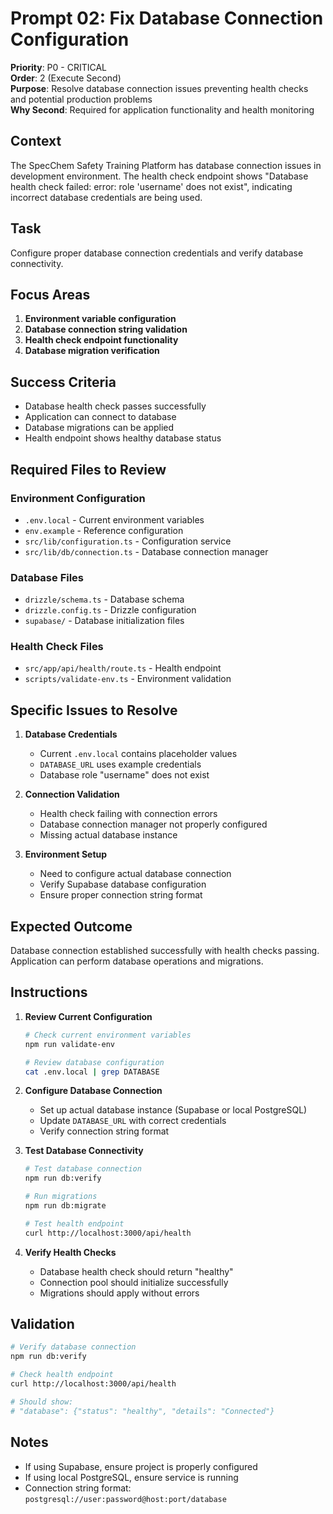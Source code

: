 # Prompt 02: Fix Database Connection Configuration

**Priority**: P0 - CRITICAL  
**Order**: 2 (Execute Second)  
**Purpose**: Resolve database connection issues preventing health checks and potential production problems  
**Why Second**: Required for application functionality and health monitoring

## Context

The SpecChem Safety Training Platform has database connection issues in development environment. The health check endpoint shows "Database health check failed: error: role 'username' does not exist", indicating incorrect database credentials are being used.

## Task

Configure proper database connection credentials and verify database connectivity.

## Focus Areas

1. **Environment variable configuration**
2. **Database connection string validation**
3. **Health check endpoint functionality**
4. **Database migration verification**

## Success Criteria

- Database health check passes successfully
- Application can connect to database
- Database migrations can be applied
- Health endpoint shows healthy database status

## Required Files to Review

### Environment Configuration

- `.env.local` - Current environment variables
- `env.example` - Reference configuration
- `src/lib/configuration.ts` - Configuration service
- `src/lib/db/connection.ts` - Database connection manager

### Database Files

- `drizzle/schema.ts` - Database schema
- `drizzle.config.ts` - Drizzle configuration
- `supabase/` - Database initialization files

### Health Check Files

- `src/app/api/health/route.ts` - Health endpoint
- `scripts/validate-env.ts` - Environment validation

## Specific Issues to Resolve

1. **Database Credentials**
   - Current `.env.local` contains placeholder values
   - `DATABASE_URL` uses example credentials
   - Database role "username" does not exist

2. **Connection Validation**
   - Health check failing with connection errors
   - Database connection manager not properly configured
   - Missing actual database instance

3. **Environment Setup**
   - Need to configure actual database connection
   - Verify Supabase database configuration
   - Ensure proper connection string format

## Expected Outcome

Database connection established successfully with health checks passing. Application can perform database operations and migrations.

## Instructions

1. **Review Current Configuration**

   ```bash
   # Check current environment variables
   npm run validate-env

   # Review database configuration
   cat .env.local | grep DATABASE
   ```

2. **Configure Database Connection**
   - Set up actual database instance (Supabase or local PostgreSQL)
   - Update `DATABASE_URL` with correct credentials
   - Verify connection string format

3. **Test Database Connectivity**

   ```bash
   # Test database connection
   npm run db:verify

   # Run migrations
   npm run db:migrate

   # Test health endpoint
   curl http://localhost:3000/api/health
   ```

4. **Verify Health Checks**
   - Database health check should return "healthy"
   - Connection pool should initialize successfully
   - Migrations should apply without errors

## Validation

```bash
# Verify database connection
npm run db:verify

# Check health endpoint
curl http://localhost:3000/api/health

# Should show:
# "database": {"status": "healthy", "details": "Connected"}
```

## Notes

- If using Supabase, ensure project is properly configured
- If using local PostgreSQL, ensure service is running
- Connection string format: `postgresql://user:password@host:port/database`
